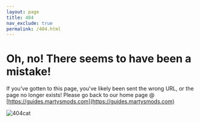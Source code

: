 ```yaml
---
layout: page
title: 404
nav_exclude: true
permalink: /404.html
---
```


# Oh, no! There seems to have been a mistake!


If you've gotten to this page, you've likely been sent the wrong URL, or the page no longer exists! Please go back to our home page @ [https://guides.martysmods.com](https://guides.martysmods.com)

![404cat](../assets/404cat.webp)